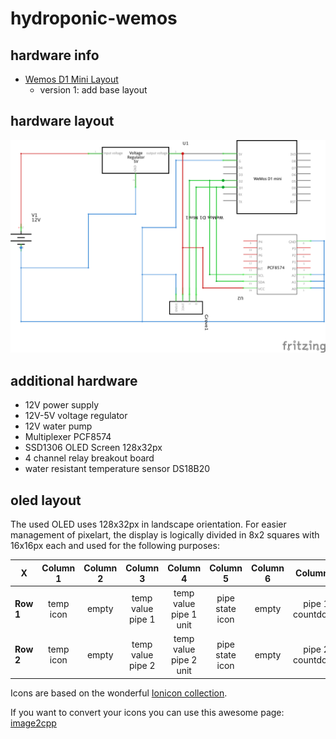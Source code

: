 # hydroponic-wemos

## hardware info

- [Wemos D1 Mini Layout](https://www.wemos.cc/en/latest/d1/d1_mini.html)
    - version 1: add base layout

## hardware layout

![hardware layout](layout_v1.png)

## additional hardware

- 12V power supply
- 12V-5V voltage regulator
- 12V water pump
- Multiplexer PCF8574
- SSD1306 OLED Screen 128x32px
- 4 channel relay breakout board
- water resistant temperature sensor DS18B20

## oled layout

The used OLED uses 128x32px in landscape orientation. For easier management of pixelart, the display is logically divided in 8x2 squares with 16x16px each and used for the following purposes:

| **X**     | **Column 1** | **Column 2**  | **Column 3**      | **Column 4**           | **Column 5**    | **Column 6** |  **Column 7**    | **Column 8**          |
|-----------|:------------:|:-------------:|:-----------------:|:----------------------:|:---------------:|:------------:|:----------------:|:---------------------:|
| **Row 1** | temp icon    | empty         | temp value pipe 1 | temp value pipe 1 unit | pipe state icon | empty        | pipe 1 countdown | pipe 1 countdown unit |
| **Row 2** | temp icon    | empty         | temp value pipe 2 | temp value pipe 2 unit | pipe state icon | empty        | pipe 2 countdown | pipe 2 countdown unit |

Icons are based on the wonderful [Ionicon collection](https://ionicons.com/).

If you want to convert your icons you can use this awesome page: [image2cpp](https://javl.github.io/image2cpp/)